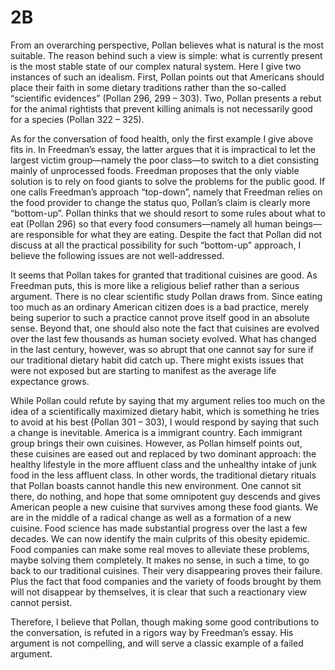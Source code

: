 # 2B
From an overarching perspective, Pollan believes what is natural is the most suitable. The reason behind such a view is simple: what is currently present is the most stable state of our complex natural system. Here I give two instances of such an idealism. First, Pollan points out that Americans should place their faith in some dietary traditions rather than the so-called “scientific evidences” (Pollan 296, 299 – 303). Two, Pollan presents a rebut for the animal rightists that prevent killing animals is not necessarily good for a species (Pollan 322 – 325).

As for the conversation of food health, only the first example I give above fits in. In Freedman’s essay, the latter argues that it is impractical to let the largest victim group—namely the poor class—to switch to a diet consisting mainly of unprocessed foods. Freedman proposes that the only viable solution is to rely on food giants to solve the problems for the public good. If one calls Freedman’s approach “top-down”, namely that Freedman relies on the food provider to change the status quo, Pollan’s claim is clearly more “bottom-up”. Pollan thinks that we should resort to some rules about what to eat (Pollan 296) so that every food consumers—namely all human beings—are responsible for what they are eating. Despite the fact that Pollan did not discuss at all the practical possibility for such “bottom-up” approach, I believe the following issues are not well-addressed.

It seems that Pollan takes for granted that traditional cuisines are good. As Freedman puts, this is more like a religious belief rather than a serious argument. There is no clear scientific study Pollan draws from. Since eating too much as an ordinary American citizen does is a bad practice, merely being superior to such a practice cannot prove itself good in an absolute sense. Beyond that, one should also note the fact that cuisines are evolved over the last few thousands as human society evolved. What has changed in the last century, however, was so abrupt that one cannot say for sure if our traditional dietary habit did catch up. There might exists issues that were not exposed but are starting to manifest as the average life expectance grows.

While Pollan could refute by saying that my argument relies too much on the idea of a scientifically maximized dietary habit, which is something he tries to avoid at his best (Pollan 301 – 303), I would respond by saying that such a change is inevitable. America is a immigrant country. Each immigrant group brings their own cuisines. However, as Pollan himself points out, these cuisines are eased out and replaced by two dominant approach: the healthy lifestyle in the more affluent class and the unhealthy intake of junk food in the less affluent class. In other words, the traditional dietary rituals that Pollan boasts cannot handle this new environment. One cannot sit there, do nothing, and hope that some omnipotent guy descends and gives American people a new cuisine that survives among these food giants. We are in the middle of a radical change as well as a formation of a new cuisine. Food science has made substantial progress over the last a few decades. We can now identify the main culprits of this obesity epidemic. Food companies can make some real moves to alleviate these problems, maybe solving them completely. It makes no sense, in such a time, to go back to our traditional cuisines. Their very disappearing proves their failure. Plus the fact that food companies and the variety of foods brought by them will not disappear by themselves, it is clear that such a reactionary view cannot persist.

Therefore, I believe that Pollan, though making some good contributions to the conversation, is refuted in a rigors way by Freedman’s essay. His argument is not compelling, and will serve a classic example of a failed argument.

